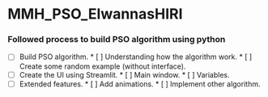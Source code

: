 # MMH_PSO_ElwannasHIRI
### Followed process to build PSO algorithm using python
* [ ] Build PSO algorithm.
      * [ ] Understanding how the algorithm work.
      * [ ] Create some random example (without interface).
* [ ] Create the UI using Streamlit.
      * [ ]  Main window.
      * [ ]  Variables.
* [ ] Extended features.
      * [ ] Add animations.
      * [ ] Implement other algorithm. 